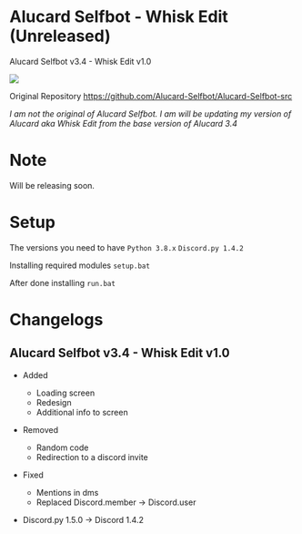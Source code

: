 # Alucard Selfbot - Whisk Edit (Unreleased)
Alucard Selfbot v3.4 - Whisk Edit v1.0

<img src="https://media.discordapp.net/attachments/853768615895105538/853768851829293076/unknown.png?width=800&height=494">

Original Repository
<url>https://github.com/Alucard-Selfbot/Alucard-Selfbot-src</url>

<i>I am not the original of Alucard Selfbot. I am will be updating my version of Alucard aka Whisk Edit from the base version  of Alucard 3.4</i>


# Note

Will be releasing soon.

# Setup

The versions you need to have
` Python 3.8.x `
` Discord.py 1.4.2 `

Installing required modules
` setup.bat `

After done installing
` run.bat `


# Changelogs
## Alucard Selfbot v3.4 - Whisk Edit v1.0


- Added
  - Loading screen
  - Redesign
  - Additional info to screen

- Removed
  - Random code
  - Redirection to a discord invite

- Fixed
  - Mentions in dms
  - Replaced Discord.member -> Discord.user
 
- Discord.py 1.5.0 -> Discord 1.4.2
